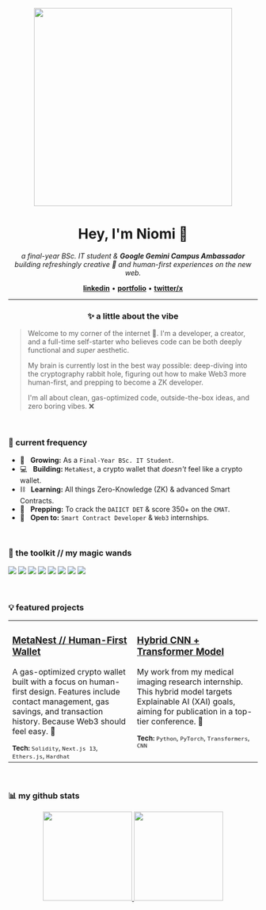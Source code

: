 <p align="center">
  <img src="https://media.giphy.com/media/uVcpqD9LFJA9a/giphy.gif" width="400">
</p>

<h1 align="center">
  Hey, I'm Niomi 🌻
</h1>

<p align="center">
  <em>a final-year BSc. IT student & <strong>Google Gemini Campus Ambassador</strong></em>
  <br />
  <em>building refreshingly creative 🥤 and human-first experiences on the new web.</em>
</p>

<p align="center">
  <a href="https://www.linkedin.com/in/niomi-langaliya-0539a722a/"><strong>linkedin</strong></a> • 
  <a href="https://niomi-portfolio.vercel.app/"><strong>portfolio</strong></a> • 
  <a href="https://x.com/nioomeee"><strong>twitter/x</strong></a>
</p>

---

### <p align="center">✨ a little about the vibe</p>

> Welcome to my corner of the internet 🌈. I'm a developer, a creator, and a full-time self-starter who believes code can be both deeply functional and *super* aesthetic.
>
> My brain is currently lost in the best way possible: deep-diving into the cryptography rabbit hole, figuring out how to make Web3 more human-first, and prepping to become a ZK developer.
>
> I'm all about clean, gas-optimized code, outside-the-box ideas, and zero boring vibes. ❌

<br />

### 🚀 current frequency

* 🌱 &nbsp; **Growing:** As a `Final-Year BSc. IT Student`.
* 💻 &nbsp; **Building:** `MetaNest`, a crypto wallet that *doesn't* feel like a crypto wallet.
* ⛓️ &nbsp; **Learning:** All things Zero-Knowledge (ZK) & advanced Smart Contracts.
* 🎯 &nbsp; **Prepping:** To crack the `DAIICT DET` & score 350+ on the `CMAT`.
* 🤝 &nbsp; **Open to:** `Smart Contract Developer` & `Web3` internships.

<br />

### 🧰 the toolkit // my magic wands

<p align="left">
  <img src="https://img.shields.io/badge/Solidity-363636?style=for-the-badge&logo=solidity&logoColor=white" />
  <img src="https://img.shields.io/badge/JavaScript-F7DF1E?style=for-the-badge&logo=javascript&logoColor=black" />
  <img src="https://img.shields.io/badge/Ethers.js-2C2C34?style=for-the-badge&logo=ethers&logoColor=white" />
  <img src="https://img.shields.io/badge/Hardhat-FFF600?style=for-the-badge&logo=hardhat&logoColor=black" />
  <img src="https://img.shields.io/badge/Next.js-000000?style=for-the-badge&logo=nextdotjs&logoColor=white" />
  <img src="https://img.shields.io/badge/MetaMask-F6851B?style=for-the-badge&logo=metamask&logoColor=white" />
  <img src="https://img.shields.io/badge/Python-3776AB?style=for-the-badge&logo=python&logoColor=white" />
  <img src="https://img.shields.io/badge/Git-F05032?style=for-the-badge&logo=git&logoColor=white" />
</p>

<br />

### 💡 featured projects

<table>
  <tr>
    <td width="50%" valign="top">
      <h3><a href="https://github.com/nioomeee/metanest">MetaNest // Human-First Wallet</a></h3>
      <p>A gas-optimized crypto wallet built with a focus on human-first design. Features include contact management, gas savings, and transaction history. Because Web3 should feel easy. 💅</p>
      <small><strong>Tech:</strong> <code>Solidity</code>, <code>Next.js 13</code>, <code>Ethers.js</code>, <code>Hardhat</code></small>
    </td>
    <td width="50%" valign="top">
      <h3><a href="https://github.com/malika-sh/EyeQ">Hybrid CNN + Transformer Model</a></h3>
      <p>My work from my medical imaging research internship. This hybrid model targets Explainable AI (XAI) goals, aiming for publication in a top-tier conference. 🧠</p>
      <small><strong>Tech:</strong> <code>Python</code>, <code>PyTorch</code>, <code>Transformers</code>, <code>CNN</code></small>
    </td>
  </tr>
</table>

<br />

### 📊 my github stats

<p align="center">
  <a href="https://github.com/github-readme-stats">
    <img height="180em" src="https://github-readme-stats.vercel.app/api?username=nioomeee&show_icons=true&theme=dracula&include_all_commits=true&count_private=true"/>
    <img height="180em" src="https://github-readme-stats.vercel.app/api/top-langs/?username=nioomeee&layout=compact&langs_count=7&theme=dracula"/>
  </a>
</p>
